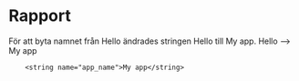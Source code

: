 
# Rapport

För att byta namnet från Hello ändrades stringen Hello till My app.
<string name="app_name">Hello</string>   -->   <string name="app_name">My app</string>

```
    <string name="app_name">My app</string>
```

